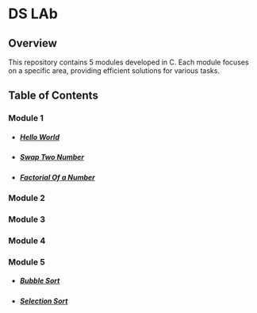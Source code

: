 # DS LAb

## Overview
This repository contains 5 modules developed in C. Each module focuses on a specific area, providing efficient solutions for various tasks.

## Table of Contents

### Module 1

- ##### [Hello World](./Module%201/Hello_World.c)
- ##### [Swap Two Number](./Module%201/Swap_Numbers_without_temp.c)
- ##### [Factorial Of a Number](./Module%201/Factorial_Recurssion.c)
### Module 2
### Module 3
### Module 4
### Module 5
- ##### [Bubble Sort](./Module%205/Bubble_Sort.c)
- ##### [Selection Sort](./Module%205/Selection_Sort.c)
